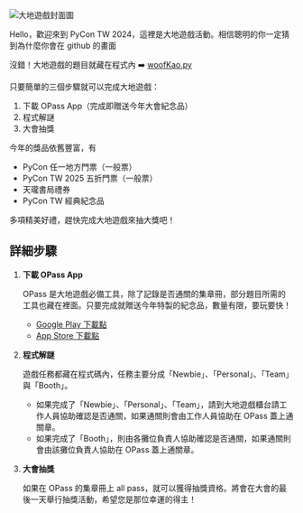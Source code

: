 ![大地遊戲封面圖](https://github.com/user-attachments/assets/e60f2a6b-c77c-44f8-a132-19d2dcec53ad)

Hello，歡迎來到 PyCon TW 2024，這裡是大地遊戲活動。相信聰明的你一定猜到為什麼你會在 github 的畫面

沒錯！大地遊戲的題目就藏在程式內 ➡️ [woofKao.py](https://github.com/tingnli6603/PyCon-TW-2024-Booth-Game/blob/main/woofKao.py)

只要簡單的三個步驟就可以完成大地遊戲：
1. 下載 OPass App（完成即贈送今年大會紀念品）
2. 程式解謎
3. 大會抽獎

今年的獎品依舊豐富，有
- PyCon 任一地方門票（一般票）
- PyCon TW 2025 五折門票（一般票）
- 天瓏書局禮券
- PyCon TW 經典紀念品

多項精美好禮，趕快完成大地遊戲來抽大獎吧！

## 詳細步驟
1. **下載 OPass App**

    OPass 是大地遊戲必備工具，除了記錄是否通關的集章冊，部分題目所需的工具也藏在裡面。只要完成就贈送今年特製的紀念品，數量有限，要玩要快！

   - [Google Play 下載點](https://play.google.com/store/apps/details?id=app.opass.ccip&pcampaignid=web_share)
   - [App Store 下載點](https://apps.apple.com/tw/app/opass-app/id1436417025)

3. **程式解謎**

   遊戲任務都藏在程式碼內，任務主要分成「Newbie」、「Personal」、「Team」與「Booth」。
   - 如果完成了「Newbie」、「Personal」、「Team」，請到大地遊戲櫃台請工作人員協助確認是否通關，如果通關則會由工作人員協助在 OPass 蓋上通關章。
   - 如果完成了「Booth」，則由各攤位負責人協助確認是否通關，如果通關則會由該攤位負責人協助在 OPass 蓋上通關章。

4. **大會抽獎**

    如果在 OPass 的集章冊上 all pass，就可以獲得抽獎資格。將會在大會的最後一天舉行抽獎活動，希望您是那位幸運的得主！
